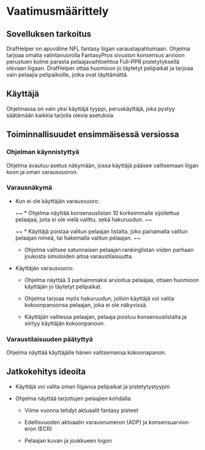 
# Vaatimusmäärittely    
    
## Sovelluksen tarkoitus

DrafHelper on apuväline NFL fantasy liigan varaustapahtumaan. Ohjelma tarjoaa omalla valintavuorolla FantasyPros sivuston konsensus arvioon perustuen kolme parasta pelaajavaihtoehtoa Full-PPR pistetytyksellä olevaan liigaan. DrafHelper ottaa huomioon jo täytetyt pelipaikat ja tarjoaa vain pelaajia pelipaikoille, jotka ovat täyttämättä. 

## Käyttäjä

Ohjelmassa on vain yksi käyttäjä tyyppi, peruskäyttäjä, joka pystyy säätämään kaikkia tarjolla olevia asetuksia.

## Toiminnallisuudet ensimmäisessä versiossa

### Ohjelman käynnistyttyä

Ohjelma avautuu asetus näkymään, jossa käyttäjä pääsee valitsemaan liigan koon ja oman varausvuoron.

### Varausnäkymä

- Kun ei ole käyttäjän varausvuoro:

  ~~ * Ohjelma näyttää konsensuslistan 10 korkeimmalle sijoitettua pelaajaa, joita ei ole vielä valittu, sekä hakuruudun. ~~
    
  ~~ * Käyttäjä poistaa valitun pelaajan listalta, joko painamalla valitun pelaajan nimeä, tai hakemalla valitun pelaajan. ~~

  * Ohjelma valitsee satunnaisen pelaajan rankinglistan viiden parhaan joukosta simuloiden aitoa varaustilaisuutta.
    
- Käyttäjän varausvuoro:

  * Ohjelma näyttää 3 parhaimmaksi arvioitua pelaajaa, ottaen huomioon käyttäjän jo täytetyt pelipaikat.
    
  * Ohjelma tarjoaa myös hakuruudun, jolloin käyttäjä voi valita kokoonpanoonsa pelaajan, joka ei ole näkyvissä.
    
  * Käyttäjän valitessa pelaajan, pelaaja poistuu konsensuslistalta ja siirtyy käyttäjän kokoonpanoon.
    
### Varaustilaisuuden päätyttyä

Ohjelma näyttää käyttäjälle hänen valitsemansa kokoonapanon.

## Jatkokehitys ideoita

- Käyttäjä voi valita oman liigansa pelipaikat ja pistetytystyypin

- Ohjelma näyttää tarjottujen pelaajien kohdalla:

  * Viime vuonna tehdyt aktuaalit fantasy pisteet
  
  * Edellisvuoden aktuaalin varausnumeron (ADP) ja konsensuarvion eron (ECR)
  
  * Pelaajan kuvan ja joukkueen logon
